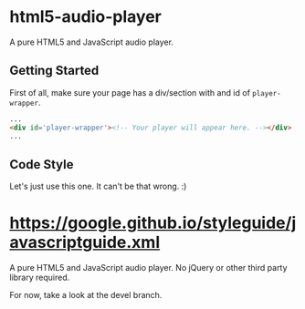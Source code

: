 # html5-audio-player
A pure HTML5 and JavaScript audio player.


## Getting Started ##

First of all, make sure your page has a div/section with and id
of `player-wrapper`.

```html
...
<div id='player-wrapper'><!-- Your player will appear here. --></div>
...
```

## Code Style

Let's just use this one. It can't be that wrong. :)

https://google.github.io/styleguide/javascriptguide.xml
=======
A pure HTML5 and JavaScript audio player. No jQuery or other third party library required.

For now, take a look at the devel branch.
